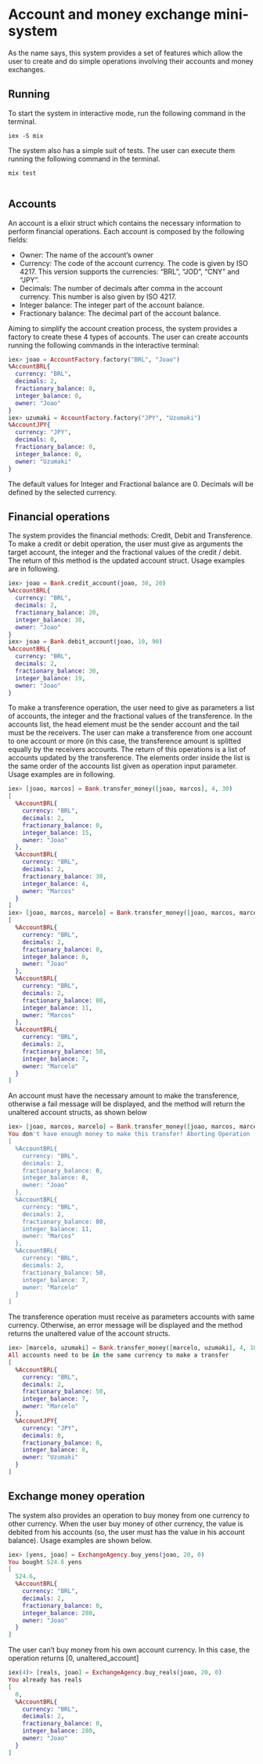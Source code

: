 # Account and money exchange mini-system

As the name says, this system provides a set of features which allow the user to create and do simple operations involving their accounts and money exchanges.

## Running

To start the system in interactive mode, run the following command in the terminal.

```
iex -S mix 

```

The system also has a simple suit of tests. The user can execute them running the following command in the terminal.

```
mix test


```

## Accounts

An account is a elixir struct which contains the necessary information to perform financial operations. Each account is composed by the following fields:

* Owner: The name of the account’s owner 
* Currency: The code of the account currency. The code is given by ISO 4217. This version supports the currencies: “BRL”, “JOD”, “CNY” and “JPY”.
* Decimals: The number of decimals after comma in the account currency. This number is also given by ISO 4217.
* Integer balance: The integer part of the account balance.
* Fractionary balance: The decimal part of the account balance.

Aiming to simplify the account creation process, the system provides a factory to create these 4 types of accounts. The user can create accounts running the following commands in the interactive terminal:

```elixir
iex> joao = AccountFactory.factory("BRL", "Joao")
%AccountBRL{
  currency: "BRL",
  decimals: 2,
  fractionary_balance: 0,
  integer_balance: 0,
  owner: "Joao"
}
iex> uzumaki = AccountFactory.factory("JPY", "Uzumaki")
%AccountJPY{
  currency: "JPY",
  decimals: 0,
  fractionary_balance: 0,
  integer_balance: 0,
  owner: "Uzumaki"
}

```
The default values for Integer and Fractional balance are 0. Decimals will be defined by the selected currency.

## Financial operations

The system provides the financial methods: Credit, Debit and Transference. 
To make a credit or debit operation, the user must give as arguments the target account, the integer and the fractional values of the credit / debit. The return of this method is the updated account struct. Usage examples are in following.

```elixir
iex> joao = Bank.credit_account(joao, 30, 20)
%AccountBRL{
  currency: "BRL",
  decimals: 2,
  fractionary_balance: 20,
  integer_balance: 30,
  owner: "Joao"
}
iex> joao = Bank.debit_account(joao, 10, 90)
%AccountBRL{
  currency: "BRL",
  decimals: 2,
  fractionary_balance: 30,
  integer_balance: 19,
  owner: "Joao"
}
```

To make a transference operation, the user need to give as parameters a list of accounts, the integer and the fractional values of the transference. In the accounts list, the head element must be the sender account and the tail must be the receivers. The user can make a transference from one account to one account or more (in this case, the transference amount is splitted equally by the receivers accounts. The return of this operations is a list of accounts updated by the transference. The elements order inside the list is the same order of the accounts list given as  operation input parameter. Usage examples are in following.

```elixir
iex> [joao, marcos] = Bank.transfer_money([joao, marcos], 4, 30)
[
  %AccountBRL{
    currency: "BRL",
    decimals: 2,
    fractionary_balance: 0,
    integer_balance: 15,
    owner: "Joao"
  },
  %AccountBRL{
    currency: "BRL",
    decimals: 2,
    fractionary_balance: 30,
    integer_balance: 4,
    owner: "Marcos"
  }
]
iex> [joao, marcos, marcelo] = Bank.transfer_money([joao, marcos, marcelo], 15, 0) 
[
  %AccountBRL{
    currency: "BRL",
    decimals: 2,
    fractionary_balance: 0,
    integer_balance: 0,
    owner: "Joao"
  },
  %AccountBRL{
    currency: "BRL",
    decimals: 2,
    fractionary_balance: 80,
    integer_balance: 11,
    owner: "Marcos"
  },
  %AccountBRL{
    currency: "BRL",
    decimals: 2,
    fractionary_balance: 50,
    integer_balance: 7,
    owner: "Marcelo"
  }
]

```

An account must have the necessary amount to make the transference, otherwise a fail message will be displayed, and the method will return the unaltered account structs, as shown below

```elixir
iex> [joao, marcos, marcelo] = Bank.transfer_money([joao, marcos, marcelo], 15, 0)
You don't have enough money to make this transfer! Aborting Operation ...
[
  %AccountBRL{
    currency: "BRL",
    decimals: 2,
    fractionary_balance: 0,
    integer_balance: 0,
    owner: "Joao"
  },
  %AccountBRL{
    currency: "BRL",
    decimals: 2,
    fractionary_balance: 80,
    integer_balance: 11,
    owner: "Marcos"
  },
  %AccountBRL{
    currency: "BRL",
    decimals: 2,
    fractionary_balance: 50,
    integer_balance: 7,
    owner: "Marcelo"
  }
]
```
The transference operation must receive as parameters accounts with same currency. Otherwise, an error message will be displayed and the method returns the unaltered value of the account structs.

```elixir
iex> [marcelo, uzumaki] = Bank.transfer_money([marcelo, uzumaki], 4, 10)          
All accounts need to be in the same currency to make a transfer
[
  %AccountBRL{
    currency: "BRL",
    decimals: 2,
    fractionary_balance: 50,
    integer_balance: 7,
    owner: "Marcelo"
  },
  %AccountJPY{
    currency: "JPY",
    decimals: 0,
    fractionary_balance: 0,
    integer_balance: 0,
    owner: "Uzumaki"
  }
]
```

## Exchange money operation

The system also provides an operation to buy money from one currency to other currency. When the user buy money of other currency, the value is debited from his accounts  (so, the user must has the value in his account balance). Usage examples are shown below.

```elixir
iex> [yens, joao] = ExchangeAgency.buy_yens(joao, 20, 0)
You bought 524.6 yens
[
  524.6,
  %AccountBRL{
    currency: "BRL",
    decimals: 2,
    fractionary_balance: 0,
    integer_balance: 280,
    owner: "Joao"
  }
]
```

The user can’t buy money from his own account currency. In this case, the operation
returns [0, unaltered_account]

```elixir
iex(4)> [reals, joao] = ExchangeAgency.buy_reals(joao, 20, 0)
You already has reals
[
  0,
  %AccountBRL{
    currency: "BRL",
    decimals: 2,
    fractionary_balance: 0,
    integer_balance: 280,
    owner: "Joao"
  }
]
```

